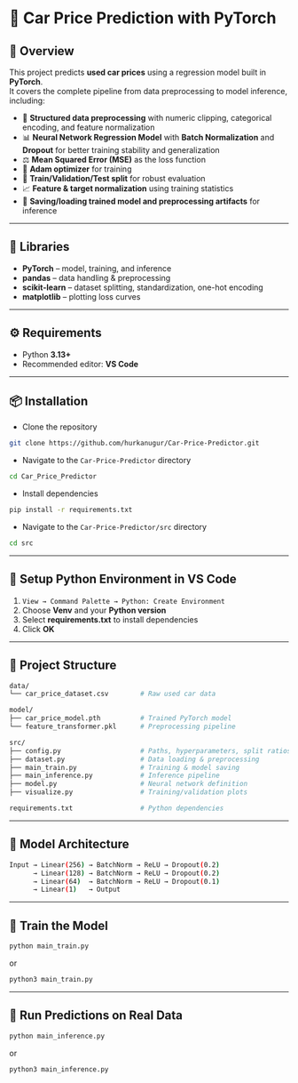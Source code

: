 # 🚗 Car Price Prediction with PyTorch

## 📖 Overview
This project predicts **used car prices** using a regression model built in **PyTorch**.  
It covers the complete pipeline from data preprocessing to model inference, including:

- 🧩 **Structured data preprocessing** with numeric clipping, categorical encoding, and feature normalization  
- 📊 **Neural Network Regression Model** with **Batch Normalization** and **Dropout** for better training stability and generalization  
- ⚖️ **Mean Squared Error (MSE)** as the loss function  
- 🧠 **Adam optimizer** for training  
- 🔀 **Train/Validation/Test split** for robust evaluation  
- 📈 **Feature & target normalization** using training statistics  
- 💾 **Saving/loading trained model and preprocessing artifacts** for inference  

---

## 🧩 Libraries
- **PyTorch** – model, training, and inference  
- **pandas** – data handling & preprocessing  
- **scikit-learn** – dataset splitting, standardization, one-hot encoding  
- **matplotlib** – plotting loss curves  

---

## ⚙️ Requirements

- Python **3.13+**  
- Recommended editor: **VS Code**  

---

## 📦 Installation

- Clone the repository
```bash
git clone https://github.com/hurkanugur/Car-Price-Predictor.git
```

- Navigate to the `Car-Price-Predictor` directory
```bash
cd Car_Price_Predictor
```

- Install dependencies
```bash
pip install -r requirements.txt
```

- Navigate to the `Car-Price-Predictor/src` directory
```bash
cd src
```

---

## 🔧 Setup Python Environment in VS Code

1. `View → Command Palette → Python: Create Environment`  
2. Choose **Venv** and your **Python version**  
3. Select **requirements.txt** to install dependencies  
4. Click **OK**

---

## 📂 Project Structure

```bash
data/
└── car_price_dataset.csv        # Raw used car data

model/
├── car_price_model.pth          # Trained PyTorch model
└── feature_transformer.pkl      # Preprocessing pipeline

src/
├── config.py                    # Paths, hyperparameters, split ratios
├── dataset.py                   # Data loading & preprocessing
├── main_train.py                # Training & model saving
├── main_inference.py            # Inference pipeline
├── model.py                     # Neural network definition
├── visualize.py                 # Training/validation plots

requirements.txt                 # Python dependencies
```

---

## 📂 Model Architecture

```bash
Input → Linear(256) → BatchNorm → ReLU → Dropout(0.2)
      → Linear(128) → BatchNorm → ReLU → Dropout(0.2)
      → Linear(64)  → BatchNorm → ReLU → Dropout(0.1)
      → Linear(1)   → Output
```

---

## 📂 Train the Model
```bash
python main_train.py
```
or
```bash
python3 main_train.py
```

---

## 📂 Run Predictions on Real Data
```bash
python main_inference.py
```
or
```bash
python3 main_inference.py
```
